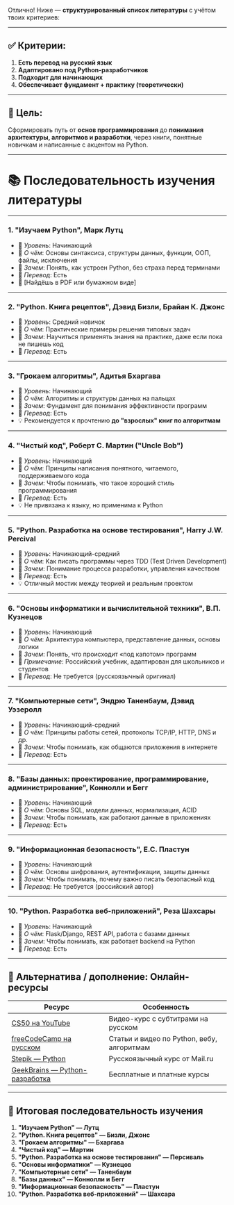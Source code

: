 Отлично! Ниже — **структурированный список литературы** с учётом твоих критериев:

---

## ✅ Критерии:
1. **Есть перевод на русский язык**
2. **Адаптировано под Python-разработчиков**
3. **Подходит для начинающих**
4. **Обеспечивает фундамент + практику (теоретически)**

---

## 🧠 Цель:
Сформировать путь от **основ программирования** до **понимания архитектуры, алгоритмов и разработки**, через книги, понятные новичкам и написанные с акцентом на Python.

---

# 📚 Последовательность изучения литературы

---

### 1. **"Изучаем Python", Марк Лутц**

- 📌 *Уровень*: Начинающий  
- 📌 *О чём*: Основы синтаксиса, структуры данных, функции, ООП, файлы, исключения  
- 📌 *Зачем*: Понять, как устроен Python, без страха перед терминами  
- 📌 *Перевод*: Есть  
- 🔗 [Найдёшь в PDF или бумажном виде]

---

### 2. **"Python. Книга рецептов", Дэвид Бизли, Брайан К. Джонс**

- 📌 *Уровень*: Средний новичок  
- 📌 *О чём*: Практические примеры решения типовых задач  
- 📌 *Зачем*: Научиться применять знания на практике, даже если пока не пишешь код  
- 📌 *Перевод*: Есть  

---

### 3. **"Грокаем алгоритмы", Адитья Бхаргава**

- 📌 *Уровень*: Начинающий  
- 📌 *О чём*: Алгоритмы и структуры данных на пальцах  
- 📌 *Зачем*: Фундамент для понимания эффективности программ  
- 📌 *Перевод*: Есть  
- 💡 Рекомендуется к прочтению **до "взрослых" книг по алгоритмам**

---

### 4. **"Чистый код", Роберт С. Мартин ("Uncle Bob")**

- 📌 *Уровень*: Начинающий  
- 📌 *О чём*: Принципы написания понятного, читаемого, поддерживаемого кода  
- 📌 *Зачем*: Чтобы понимать, что такое хороший стиль программирования  
- 📌 *Перевод*: Есть  
- 💡 Не привязана к языку, но применима к Python

---

### 5. **"Python. Разработка на основе тестирования", Harry J.W. Percival**

- 📌 *Уровень*: Начинающий-средний  
- 📌 *О чём*: Как писать программы через TDD (Test Driven Development)  
- 📌 *Зачем*: Понимание процесса разработки, управления качеством  
- 📌 *Перевод*: Есть  
- 💡 Отличный мостик между теорией и реальным проектом

---

### 6. **"Основы информатики и вычислительной техники", В.П. Кузнецов**

- 📌 *Уровень*: Начинающий  
- 📌 *О чём*: Архитектура компьютера, представление данных, основы логики  
- 📌 *Зачем*: Понять, что происходит «под капотом» программ  
- 📌 *Примечание*: Российский учебник, адаптирован для школьников и студентов  
- 📌 *Перевод*: Не требуется (русскоязычный оригинал)

---

### 7. **"Компьютерные сети", Эндрю Таненбаум, Дэвид Уэзеролл**

- 📌 *Уровень*: Начинающий-средний  
- 📌 *О чём*: Принципы работы сетей, протоколы TCP/IP, HTTP, DNS и др.  
- 📌 *Зачем*: Чтобы понимать, как общаются приложения в интернете  
- 📌 *Перевод*: Есть

---

### 8. **"Базы данных: проектирование, программирование, администрирование", Коннолли и Бегг**

- 📌 *Уровень*: Начинающий  
- 📌 *О чём*: Основы SQL, модели данных, нормализация, ACID  
- 📌 *Зачем*: Чтобы понимать, как работают данные в приложениях  
- 📌 *Перевод*: Есть

---

### 9. **"Информационная безопасность", Е.С. Пластун**

- 📌 *Уровень*: Начинающий  
- 📌 *О чём*: Основы шифрования, аутентификации, защиты данных  
- 📌 *Зачем*: Чтобы понимать, почему важно писать безопасный код  
- 📌 *Перевод*: Не требуется (российский автор)

---

### 10. **"Python. Разработка веб-приложений", Реза Шахсары**

- 📌 *Уровень*: Начинающий  
- 📌 *О чём*: Flask/Django, REST API, работа с базами данных  
- 📌 *Зачем*: Чтобы понимать, как работает backend на Python  
- 📌 *Перевод*: Есть

---

## 🔄 Альтернатива / дополнение: Онлайн-ресурсы

| Ресурс | Особенность |
|-------|-------------|
| [CS50 на YouTube](https://cs50.harvard.edu/) | Видео-курс с субтитрами на русском |
| [freeCodeCamp на русском](https://www.freecodecamp.org/russian) | Статьи и видео по Python, вебу, алгоритмам |
| [Stepik — Python](https://stepik.org/course/67/syllabus) | Русскоязычный курс от Mail.ru |
| [GeekBrains — Python-разработка](https://geekbrains.ru) | Бесплатные и платные курсы |

---

## 🧭 Итоговая последовательность изучения

1. **"Изучаем Python" — Лутц**  
2. **"Python. Книга рецептов" — Бизли, Джонс**  
3. **"Грокаем алгоритмы" — Бхаргава**  
4. **"Чистый код" — Мартин**  
5. **"Python. Разработка на основе тестирования" — Персиваль**  
6. **"Основы информатики" — Кузнецов**  
7. **"Компьютерные сети" — Таненбаум**  
8. **"Базы данных" — Коннолли и Бегг**  
9. **"Информационная безопасность" — Пластун**  
10. **"Python. Разработка веб-приложений" — Шахсара**
